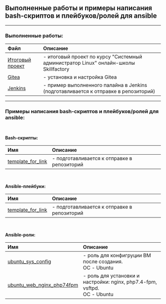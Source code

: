 
<h2> Выполненные работы и примеры написания bash-скриптов и плейбуков/ролей для ansible</h2>

---

<h3>Выполненные работы:</h3>

| Файл | Описание |
| :--- | :--- |
| [Итоговый проект](pdf/sf_final_certification_SAV.pdf) | - итоговый проект по курсу "Системный администратор Linux" онлайн-школы Skillfactory |
| [Gitea](pdf/gitea.pdf) | - установка и настройка Gitea |
| [Jenkins](pdf/jenkins.pdf) | - пример выполненного палайна в Jenkins (подготавливается к отправке в репозиторий) |


---

<h3>Примеры написания bash-скриптов и плейбуков/ролей для ansible:</h3>

<br>

**Bash-скрипты:**

|Имя|Описание|
|:-|:-|
| [template_for_link](bash_script/README.md) | - подготавливается к отправке в репозиторий |

<br>


**Ansible-плейбуки:**

|Имя|Описание|
| :--- | :--- |
| [template_for_link](ansible/playbooks/README.md) | - подготавливается к отправке в репозиторий |


<br>


**Ansible-роли:**

|Имя|Описание|
|:-|:-|
| [ubuntu_sys_config](ansible/roles/ubuntu_sys_config/README.md) | - роль для конфигруции ВМ после создания. <br>ОС - Ubuntu |
| [ubuntu_web_nginx_php74fpm](ansible/roles/ubuntu_web_nginx_php74fpm/README.md) | - роль для установки и настройки: nginx, php7.4-fpm, vsftpd. <br>ОС - Ubuntu |


